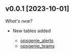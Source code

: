 ## v0.0.1 [2023-10-01]

_What's new?_

- New tables added

  - [opsgenie_alerts](https://hub.steampipe.io/plugins/jplanckeel/opsgenie/tables/opsgenie_alerts)
  - [opsgenie_teams](https://hub.steampipe.io/plugins/jplanckeel/opsgenie/opsgenie_teams)
